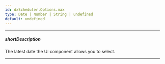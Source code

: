 ```yaml
---
id: dxScheduler.Options.max
type: Date | Number | String | undefined
default: undefined
---
```

---
##### shortDescription
The latest date the UI component allows you to select.

---
